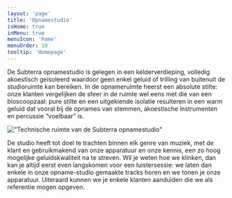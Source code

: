 ```yaml
---
layout: 'page'
title: 'Opnamestudio'
isHome: true
inMenu: true
menuIcon: 'home'
menuOrder: 10
tooltip: 'Homepage'
---
```

De Subterra opnamestudio is gelegen in een kelderverdieping, volledig akoestisch geïsoleerd waardoor geen enkel geluid of trilling van buitenuit de studioruimte kan bereiken. In de opnameruimte heerst een absolute stilte: onze klanten vergelijken de sfeer in de ruimte wel eens met die van een bioscoopzaal: pure stilte en een uitgekiende isolatie resulteren in een warm geluid dat vooral bij de opnames van stemmen, akoestische instrumenten en percussie “voelbaar” is.

!["Technische ruimte van de Subterra opnamestudio"](assets/images/full/technische_ruimte_subterra_opnamestudio.png)

De studio heeft tot doel te trachten binnen elk genre van muziek, met de klant en gebruikmakend van onze apparatuur en onze kennis, een zo hoog mogelijke geluidskwaliteit na te streven. Wil je weten hoe we klinken, dan kan je altijd eerst even langskomen voor een luistersessie: we laten dan enkele in onze opname-studio gemaakte tracks horen en we tonen je onze apparatuur. Uiteraard kunnen we je enkele klanten aanduiden die we als referentie mogen opgeven. 